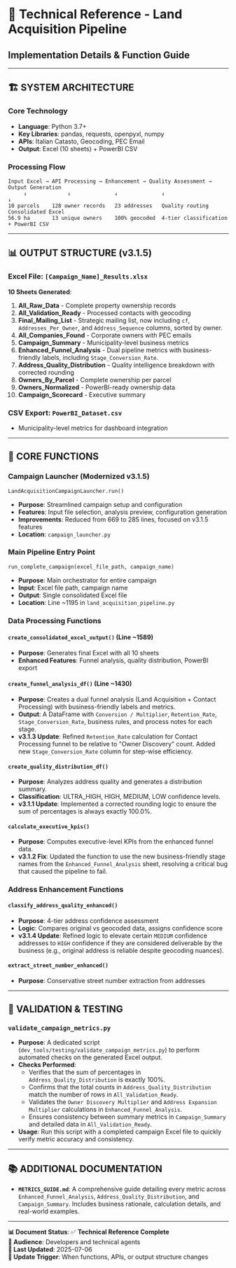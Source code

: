 # 🔧 Technical Reference - Land Acquisition Pipeline
## **Implementation Details & Function Guide**

---

## 🏗️ **SYSTEM ARCHITECTURE**

### **Core Technology**
- **Language**: Python 3.7+ 
- **Key Libraries**: pandas, requests, openpyxl, numpy
- **APIs**: Italian Catasto, Geocoding, PEC Email
- **Output**: Excel (10 sheets) + PowerBI CSV

### **Processing Flow**
```
Input Excel → API Processing → Enhancement → Quality Assessment → Output Generation
     ↓             ↓              ↓              ↓                    ↓
10 parcels    128 owner records   23 addresses   Quality routing    Consolidated Excel
56.9 ha       13 unique owners    100% geocoded  4-tier classification  + PowerBI CSV
```

---

## 📊 **OUTPUT STRUCTURE (v3.1.5)**

### **Excel File: `[Campaign_Name]_Results.xlsx`**
**10 Sheets Generated**:

1. **All_Raw_Data** - Complete property ownership records
2. **All_Validation_Ready** - Processed contacts with geocoding
3. **Final_Mailing_List** - Strategic mailing list, now including `cf`, `Addresses_Per_Owner`, and `Address_Sequence` columns, sorted by owner.
4. **All_Companies_Found** - Corporate owners with PEC emails
5. **Campaign_Summary** - Municipality-level business metrics
6. **Enhanced_Funnel_Analysis** - Dual pipeline metrics with business-friendly labels, including `Stage_Conversion_Rate`.
7. **Address_Quality_Distribution** - Quality intelligence breakdown with corrected rounding
8. **Owners_By_Parcel** - Complete ownership per parcel
9. **Owners_Normalized** - PowerBI-ready ownership data
10. **Campaign_Scorecard** - Executive summary

### **CSV Export: `PowerBI_Dataset.csv`**
- Municipality-level metrics for dashboard integration

---

## 🔧 **CORE FUNCTIONS**

### **Campaign Launcher (Modernized v3.1.5)**
```python
LandAcquisitionCampaignLauncher.run()
```
- **Purpose**: Streamlined campaign setup and configuration
- **Features**: Input file selection, analysis preview, configuration generation
- **Improvements**: Reduced from 669 to 285 lines, focused on v3.1.5 features
- **Location**: `campaign_launcher.py`

### **Main Pipeline Entry Point**
```python
run_complete_campaign(excel_file_path, campaign_name)
```
- **Purpose**: Main orchestrator for entire campaign
- **Input**: Excel file path, campaign name
- **Output**: Single consolidated Excel file
- **Location**: Line ~1195 in `land_acquisition_pipeline.py`

### **Data Processing Functions**

#### **`create_consolidated_excel_output()`** (Line ~1589)
- **Purpose**: Generates final Excel with all 10 sheets
- **Enhanced Features**: Funnel analysis, quality distribution, PowerBI export

#### **`create_funnel_analysis_df()`** (Line ~1430)
- **Purpose**: Creates a dual funnel analysis (Land Acquisition + Contact Processing) with business-friendly labels and metrics.
- **Output**: A DataFrame with `Conversion / Multiplier`, `Retention_Rate`, `Stage_Conversion_Rate`, business rules, and process notes for each stage.
- **v3.1.3 Update**: Refined `Retention_Rate` calculation for Contact Processing funnel to be relative to "Owner Discovery" count. Added new `Stage_Conversion_Rate` column for step-wise efficiency.

#### **`create_quality_distribution_df()`** 
- **Purpose**: Analyzes address quality and generates a distribution summary.
- **Classification**: ULTRA_HIGH, HIGH, MEDIUM, LOW confidence levels.
- **v3.1.1 Update**: Implemented a corrected rounding logic to ensure the sum of percentages is always exactly 100.0%.

#### **`calculate_executive_kpis()`**
- **Purpose**: Computes executive-level KPIs from the enhanced funnel data.
- **v3.1.2 Fix**: Updated the function to use the new business-friendly stage names from the `Enhanced_Funnel_Analysis` sheet, resolving a critical bug that caused the pipeline to fail.

### **Address Enhancement Functions**

#### **`classify_address_quality_enhanced()`**
- **Purpose**: 4-tier address confidence assessment
- **Logic**: Compares original vs geocoded data, assigns confidence score
- **v3.1.4 Update**: Refined logic to elevate certain `MEDIUM` confidence addresses to `HIGH` confidence if they are considered deliverable by the business (e.g., original address is reliable despite geocoding nuances).

#### **`extract_street_number_enhanced()`**
- **Purpose**: Conservative street number extraction from addresses

---

## 🧪 **VALIDATION & TESTING**

### **`validate_campaign_metrics.py`**
- **Purpose**: A dedicated script (`dev_tools/testing/validate_campaign_metrics.py`) to perform automated checks on the generated Excel output.
- **Checks Performed**:
    - Verifies that the sum of percentages in `Address_Quality_Distribution` is exactly 100%.
    - Confirms that the total counts in `Address_Quality_Distribution` match the number of rows in `All_Validation_Ready`.
    - Validates the `Owner Discovery Multiplier` and `Address Expansion Multiplier` calculations in `Enhanced_Funnel_Analysis`.
    - Ensures consistency between summary metrics in `Campaign_Summary` and detailed data in `All_Validation_Ready`.
- **Usage**: Run this script with a completed campaign Excel file to quickly verify metric accuracy and consistency.

---

## 📚 **ADDITIONAL DOCUMENTATION**

*   **`METRICS_GUIDE.md`**: A comprehensive guide detailing every metric across `Enhanced_Funnel_Analysis`, `Address_Quality_Distribution`, and `Campaign_Summary`. Includes business rationale, calculation details, and real-world examples.

---

**📊 Document Status**: ✅ **Technical Reference Complete**  
**🎯 Audience**: Developers and technical agents  
**📅 Last Updated**: 2025-07-06  
**🔄 Update Trigger**: When functions, APIs, or output structure changes
